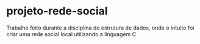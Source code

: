 # projeto-rede-social

Trabalho feito durante a disciplina de estrutura de dados, onde o intuito foi criar uma rede social local utilizando a linguagem C
